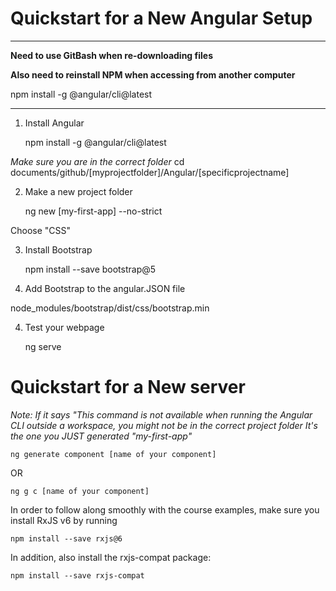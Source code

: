 # Quickstart for a New Angular Setup

**************************************************
**Need to use GitBash when re-downloading files**

**Also need to reinstall NPM when accessing from another computer**

npm install -g @angular/cli@latest

**************************************************

1. Install Angular

    npm install -g @angular/cli@latest

*Make sure you are in the correct folder*
cd documents/github/[myprojectfolder]/Angular/[specificprojectname]

2. Make a new project folder

    ng new [my-first-app] --no-strict

Choose "CSS"

3. Install Bootstrap

    npm install --save bootstrap@5

4. Add Bootstrap to the angular.JSON file

node_modules/bootstrap/dist/css/bootstrap.min

4. Test your webpage

    ng serve

# Quickstart for a New server

*Note: If it says "This command is not available when running the Angular CLI outside a workspace, you might not be in the correct project folder*
*It's the one you JUST generated "my-first-app"*

    ng generate component [name of your component]

OR

    ng g c [name of your component]


In order to follow along smoothly with the course examples, make sure you install RxJS v6 by running

    npm install --save rxjs@6 

In addition, also install the rxjs-compat package:

    npm install --save rxjs-compat